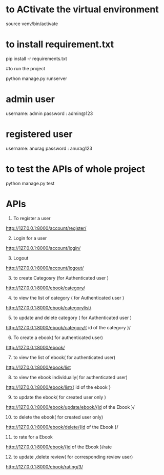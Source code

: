 # to ACtivate the virtual environment

source venv/bin/activate

# to install requirement.txt

pip install -r requirements.txt


#to run the project

python manage.py runserver


# admin user
username: admin
password : admin@123

# registered user

username: anurag
password : anurag123


# to test the APIs of whole project

python manage.py test


# APIs

1. To register a user

http://127.0.0.1:8000/account/register/

2. Login for a user

http://127.0.0.1:8000/account/login/

3. Logout

http://127.0.0.1:8000/account/logout/

3. to create Categosry (for Authenticated user )

http://127.0.0.1:8000/ebook/category/

4. to view the list of category ( for Authenticated user )

http://127.0.0.1:8000/ebook/categorylist/

5. to update and delete category ( for Authenticated user )

http://127.0.0.1:8000/ebook/category/{ id of the category }/

6. To create a ebook( for authenticated user)

http://127.0.0.1:8000/ebook/

7. to view the list of ebook( for authenticated user)

http://127.0.0.1:8000/ebook/list

8. to view the ebook individually( for authenticated user)

http://127.0.0.1:8000/ebook/list/{ id of the ebook }

9. to update the ebook( for created user only )

http://127.0.0.1:8000/ebook/update/ebook/{id of the Ebook }/

10. to delete the ebook( for created user only)

http://127.0.0.1:8000/ebook/delete/{id of the Ebook }/

11. to rate for a Ebook

http://127.0.0.1:8000/ebook/{id of the Ebook }/rate

12. to update ,delete review( for corresponding review user)

http://127.0.0.1:8000/ebook/rating/3/
